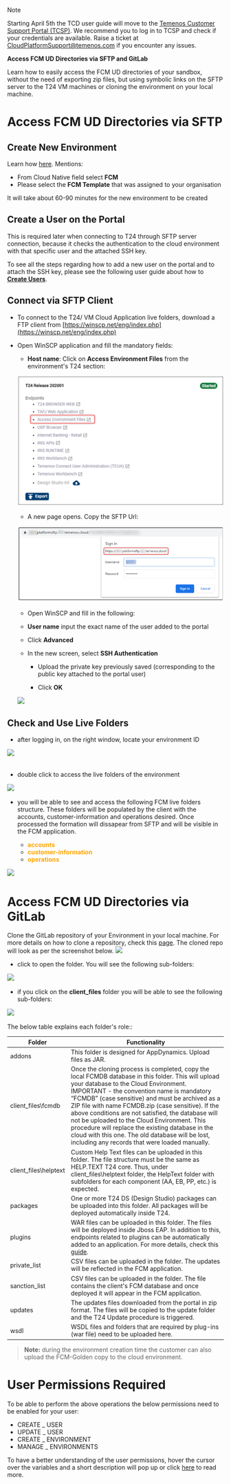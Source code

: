 > [!Note]
>  Starting April 5th the TCD user guide will move to the [Temenos Customer Support Portal (TCSP)](https://tcsp.temenos.com/TCD/Modules/TemenosContinuousDeployment/Overview/Overview.htm). We recommend you to log in to TCSP and check if your credentials are available. Raise a ticket at [CloudPlatformSupport@temenos.com](CloudPlatformSupport@temenos.com) if you encounter any issues.

**Access FCM UD Directories via SFTP and GitLab**

Learn how to easily access the FCM UD directories of your sandbox, without the need of exporting zip files, but using symbolic links on the SFTP server to the T24 VM machines or cloning the environment on your local machine.


# Access FCM UD Directories via SFTP #
## Create New Environment ##
Learn how [here](http://documentation.temenos.cloud/home/techguides/manage-environments.html). Mentions:


- From Cloud Native field select **FCM**
- Please select the **FCM Template** that was assigned to your organisation

It will take about 60-90 minutes for the new environment to be created

## Create a User on the Portal ##

This is required later when connecting to T24 through SFTP server connection, because it checks the authentication to the cloud environment with that specific user and the attached SSH key. 

To see all the steps regarding how to add a new user on the portal and to attach the SSH key, please see the following user guide about how to [**Create Users**](../techguides/user-creation-in-paas.md).

## Connect via SFTP Client ##

- To connect to the T24/ VM Cloud Application live folders, download a FTP client from [https://winscp.net/eng/index.php](https://winscp.net/eng/index.php)
 
 - Open WinSCP application and fill the mandatory fields:
 
    - **Host name**: Click on **Access Environment Files** from the environment's T24 section:
    
    ![](./images/access-ud-endpoint.png)

    - A new page opens. Copy the SFTP Url:

    ![](./images/copy-sftp-url.png)

     - Open WinSCP and fill in the following:
     
    - **User name** input the exact name of the user added to the portal
    
    - Click **Advanced**

    - In the new screen, select **SSH Authentication** 
 
      - Upload the private key previously saved (corresponding to the public key attached to the portal user)

      - Click **OK**

     ![](./images/access-ud-sftp-fields.png)




## Check and Use Live Folders  ##

 - after logging in, on the right window, locate your environment ID


 ![](./images/environment-id-fcm.png)
<br><br>


-  double click to access the live folders of the environment


 ![](./images/open-live-folders-fcm.png)

-  you will be able to see and access the following FCM live folders structure. These folders will be populated by the client with the accounts, customer-information and operations desired. Once processed the formation will dissapear from SFTP and will be visible in the FCM application.

   - <span style="color:orange">**accounts**</span>
   - <span style="color:orange">**customer-information**</span>
   - <span style="color:orange">**operations**</span>

 ![](./images/fcm-live-folders.png)

  

# Access FCM UD Directories via GitLab #
Clone the GitLab repository of your Environment in your local machine. For more details on how to clone a repository, check this [page](http://documentation.temenos.cloud/home/techguides/deploy-an-update-to-an-existing-environment.html#clone-environment-repository). The cloned repo will look as per the screenshot below. 
 ![](./images/fcm-folder-gitlab.png)

- click to open the folder. You will see the following sub-folders:

 
 ![](./images/fcm-gitlab-subfolders.png)

- if you click on the **client_files** folder you will be able to see the following sub-folders:

 ![](./images/fcm-golden-copy.png)

The below table explains each folder's role::

| **Folder**            | Functionality                                                                                                                                                                                                                                                                                                                                                                                                                                                                                                                                                          |
|-----------------------|------------------------------------------------------------------------------------------------------------------------------------------------------------------------------------------------------------------------------------------------------------------------------------------------------------------------------------------------------------------------------------------------------------------------------------------------------------------------------------------------------------------------------------------------------------------------|
| addons                | This folder is designed for AppDynamics. Upload files as JAR.                                                                                                                                                                                                                                                                                                                                                                                                                                                                                                          |
| client_files\fcmdb    | Once the cloning process is completed, copy the local FCMDB database in this folder. This will upload your database to the Cloud  Environment. IMPORTANT - the convention name is mandatory “FCMDB” (case sensitive) and must be archived as a ZIP file with name FCMDB.zip (case sensitive). If the above conditions are not satisfied, the database will not be uploaded to the Cloud Environment. This procedure will replace the existing database in the cloud with this one. The old database will be lost, including any records that were loaded manually.     |
| client_files\helptext | Custom Help Text files can be uploaded in this folder. The file structure must be the same as HELP.TEXT T24 core. Thus, under client_files\helptext folder, the HelpText folder with subfolders for each component (AA, EB, PP, etc.) is expected.                                                                                                                                                                                                                                                                                                                     |
| packages              | One or more T24 DS (Design Studio) packages can be uploaded into this folder. All packages will be deployed automatically inside T24.                                                                                                                                                                                                                                                                                                                                                                                                                                  |
| plugins               | WAR files can be uploaded in this folder. The files will be deployed inside Jboss EAP. In addition to this, endpoints related to plugins can be automatically added to an application. For more details, check this <a href="./add-app-endpoint.md" target="blank">guide</a>.                                                                                                                                                                                                                                                                                          |
| private_list          | CSV files can be uploaded in the folder. The updates will be reflected in the FCM application.                                                                                                                                                                                                                                                                                                                                                                                                                                                                         |
| sanction_list         | CSV files can be uploaded in the folder. The file contains the client's FCM database and once deployed it will appear in the FCM application.                                                                                                                                                                                                                                                                                                                                                                                                                          |
| updates               | The updates files downloaded from the portal in zip format. The files will be copied to the update folder and the T24 Update procedure is triggered.                                                                                                                                                                                                                                                                                                                                                                                                                   |
| wsdl                  | WSDL files and folders that are required by plug-ins (war file) need to be uploaded here.                                                                                                                                                                                                                                                                                                                                                                                                                                                                              |

>**Note:**
>during the environment creation time the  customer can also upload the FCM-Golden copy to the cloud environment.

# User Permissions Required
To be able to perform the above operations the below permissions need to be enabled for your user:

- CREATE _ USER
- UPDATE _ USER
- CREATE _ ENVIRONMENT
- MANAGE _ ENVIRONMENTS



To have a better understanding of the user permissions, hover the cursor over the variables and a short description will pop up or click [here](http://documentation.temenos.cloud/home/techguides/user-permissions) to read more.
